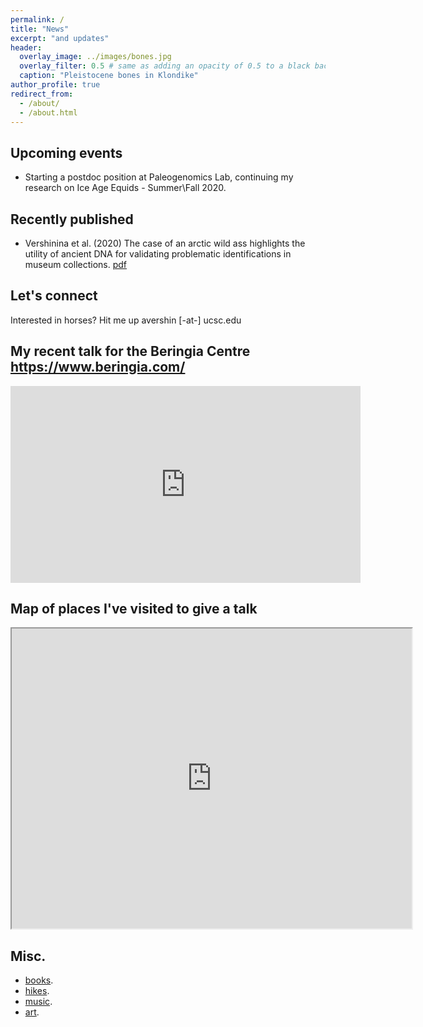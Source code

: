 ```yaml
---
permalink: /
title: "News"
excerpt: "and updates"
header:
  overlay_image: ../images/bones.jpg
  overlay_filter: 0.5 # same as adding an opacity of 0.5 to a black background
  caption: "Pleistocene bones in Klondike"
author_profile: true
redirect_from: 
  - /about/
  - /about.html
---
```


Upcoming events
------

* Starting a postdoc position at Paleogenomics Lab, continuing my research on Ice Age Equids - Summer\Fall 2020.


Recently published
------
* Vershinina et al. (2020) The case of an arctic wild ass highlights the utility of ancient DNA for validating problematic identifications in museum collections. [pdf](https://www.researchgate.net/publication/338135642_The_case_of_an_arctic_wild_ass_highlights_the_utility_of_ancient_DNA_for_validating_problematic_identifications_in_museum_collections)

Let's connect
------
Interested in horses? Hit me up avershin [-at-] ucsc.edu

My recent talk for the Beringia Centre https://www.beringia.com/
------
<iframe src="https://www.facebook.com/plugins/video.php?href=https%3A%2F%2Fwww.facebook.com%2Fyukonberingia%2Fvideos%2F2644359772477849%2F&show_text=0&width=560" width="560" height="315" style="border:none;overflow:hidden" scrolling="no" frameborder="0" allowTransparency="true" allowFullScreen="true"></iframe>


Map of places I've visited to give a talk 
------
<iframe src="https://www.google.com/maps/d/u/0/embed?mid=1YxOvdn0u_IRFsiOH3sS1jYbqrxzlFGAP" width="640" height="480"></iframe>

Misc.
------
- [books](https://www.goodreads.com/bio_alice).
- [hikes](https://www.komoot.com/user/575873982494).
- [music](https://open.spotify.com/user/0708kp2e1h99dw3zb1vceqivh).
- [art](tbd). 

